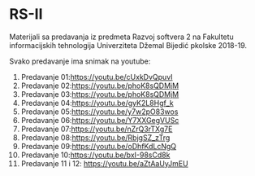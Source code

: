 # RS-II
Materijali sa predavanja iz predmeta Razvoj softvera 2 na Fakultetu informacijskih tehnologija Univerziteta Džemal Bijedić pkolske 2018-19.

Svako predavanje ima snimak na youtube:
1. Predavanje 01:https://youtu.be/cUxkDvQpuvI
2. Predavanje 02:https://youtu.be/phoK8sQDMjM
3. Predavanje 03:https://youtu.be/phoK8sQDMjM
4. Predavanje 04:https://youtu.be/gyK2L8Hgf_k
5. Predavanje 05:https://youtu.be/y7w2pO83wos
6. Predavanje 06:https://youtu.be/Y7XXGegVUSc
7. Predavanje 07:https://youtu.be/nZrQ3rTXg7E
8. Predavanje 08:https://youtu.be/RbjgSZ_zTrg
9. Predavanje 09:https://youtu.be/oDhfKdLcNgQ
10. Predavanje 10:https://youtu.be/bxI-98sCd8k
11. Predavanje 11 i 12: https://youtu.be/aZtAaUyJmEU
